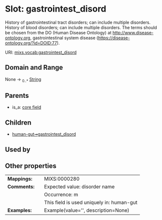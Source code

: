 
# Slot: gastrointest_disord


History of gastrointestinal tract disorders; can include multiple disorders. History of blood disorders; can include multiple disorders.  The terms should be chosen from the DO (Human Disease Ontology) at http://www.disease-ontology.org, gastrointestinal system disease (https://disease-ontology.org/?id=DOID:77).

URI: [mixs.vocab:gastrointest_disord](https://w3id.org/mixs/vocab/gastrointest_disord)


## Domain and Range

None &#8594;  <sub>0..\*</sub> [String](types/String.md)

## Parents

 *  is_a: [core field](core_field.md)

## Children

 *  [human-gut➞gastrointest_disord](human_gut_gastrointest_disord.md)

## Used by


## Other properties

|  |  |  |
| --- | --- | --- |
| **Mappings:** | | MIXS:0000280 |
| **Comments:** | | Expected value: disorder name |
|  | | Occurrence: m |
|  | | This field is used uniquely in: human-gut |
| **Examples:** | | Example(value='', description=None) |

